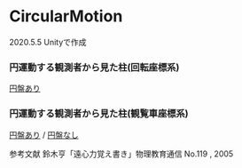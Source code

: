 # CircularMotion

2020.5.5 Unityで作成 

### 円運動する観測者から見た柱(回転座標系)
[円盤あり](https://phys-ken.github.io/CircularMotion/Rot/Rot.html)  

### 円運動する観測者から見た柱(観覧車座標系)
[円盤あり](https://phys-ken.github.io/CircularMotion/Fw/Fw.html) /
[円盤なし](https://phys-ken.github.io/CircularMotion/Fw_no/Fw_no.html)  
  
  
参考文献  鈴木亨「遠心力覚え書き」物理教育通信 No.119 , 2005